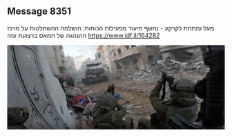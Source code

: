 ## Message 8351

מעל ומתחת לקרקע - נחשף תיעוד מפעילות הכוחות:
הושלמה ההשתלטות על מרכז ההנהגה של חמאס ברצועת עזה
https://www.idf.il/164282

![Photo](./8351/8351_photo.jpg)
